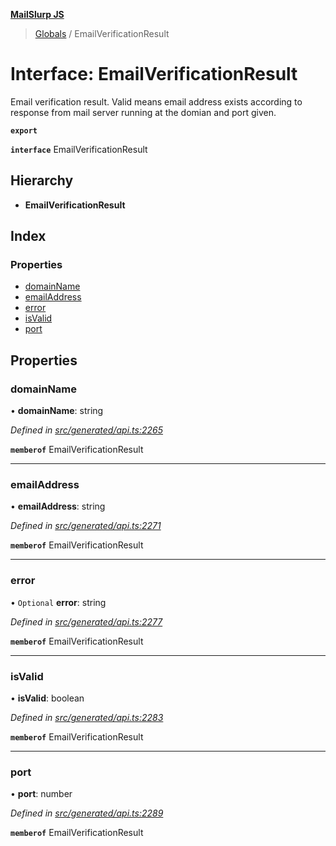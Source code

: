 **[MailSlurp JS](../README.md)**

> [Globals](../README.md) / EmailVerificationResult

# Interface: EmailVerificationResult

Email verification result. Valid means email address exists according to response from mail server running at the domian and port given.

**`export`** 

**`interface`** EmailVerificationResult

## Hierarchy

* **EmailVerificationResult**

## Index

### Properties

* [domainName](emailverificationresult.md#domainname)
* [emailAddress](emailverificationresult.md#emailaddress)
* [error](emailverificationresult.md#error)
* [isValid](emailverificationresult.md#isvalid)
* [port](emailverificationresult.md#port)

## Properties

### domainName

•  **domainName**: string

*Defined in [src/generated/api.ts:2265](https://github.com/mailslurp/mailslurp-client/blob/c5e5f20/src/generated/api.ts#L2265)*

**`memberof`** EmailVerificationResult

___

### emailAddress

•  **emailAddress**: string

*Defined in [src/generated/api.ts:2271](https://github.com/mailslurp/mailslurp-client/blob/c5e5f20/src/generated/api.ts#L2271)*

**`memberof`** EmailVerificationResult

___

### error

• `Optional` **error**: string

*Defined in [src/generated/api.ts:2277](https://github.com/mailslurp/mailslurp-client/blob/c5e5f20/src/generated/api.ts#L2277)*

**`memberof`** EmailVerificationResult

___

### isValid

•  **isValid**: boolean

*Defined in [src/generated/api.ts:2283](https://github.com/mailslurp/mailslurp-client/blob/c5e5f20/src/generated/api.ts#L2283)*

**`memberof`** EmailVerificationResult

___

### port

•  **port**: number

*Defined in [src/generated/api.ts:2289](https://github.com/mailslurp/mailslurp-client/blob/c5e5f20/src/generated/api.ts#L2289)*

**`memberof`** EmailVerificationResult
